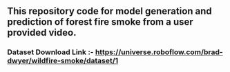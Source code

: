 ## This repository code for model generation and prediction of forest fire smoke from a user provided video.

### Dataset Download Link :- https://universe.roboflow.com/brad-dwyer/wildfire-smoke/dataset/1